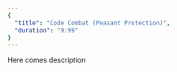 ```yaml
---
{
  "title": "Code Combat (Peasant Protection)",
  "duration": "9:99"
}
---
```


Here comes description
